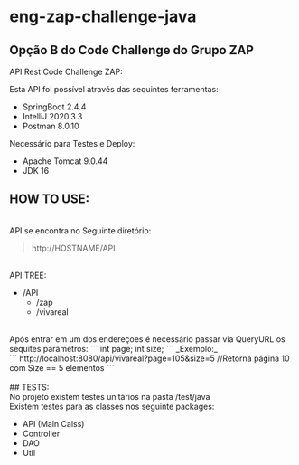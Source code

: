 # eng-zap-challenge-java
## Opção B do Code Challenge do Grupo ZAP

API Rest Code Challenge ZAP:

Esta API foi possível através das sequintes ferramentas: <br/>

- SpringBoot 2.4.4 <br/>
- IntelliJ 2020.3.3 <br/>
- Postman 8.0.10 <br/>

Necessário para Testes e Deploy:<br/>

- Apache Tomcat 9.0.44<br/>
- JDK 16<br/>

## HOW TO USE:
<br/>
API se encontra no Seguinte diretório:

> http://HOSTNAME/API
<br>
API TREE:

- /API <br/>
  - /zap <br/>
  - /vivareal <br/>
<br/>
Após entrar em um dos endereçoes é necessário passar via QueryURL os sequites parâmetros:
```
int page;
int size; 
```
_Exemplo:_
<br/>
```
http://localhost:8080/api/vivareal?page=105&size=5 //Retorna página 10 com Size == 5 elementos
```
<br/><br/>
## TESTS:
<br/>
No projeto existem testes unitários na pasta /test/java
<br/>
Existem testes para as classes nos seguinte packages:
<br/>

- API (Main Calss)  
- Controller 
- DAO  
- Util  

